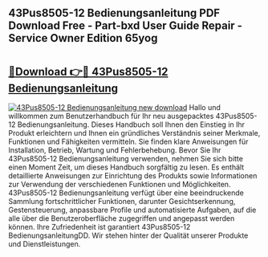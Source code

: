 ## 43Pus8505-12 Bedienungsanleitung PDF Download Free - Part-bxd User Guide Repair - Service Owner Edition 65yog

# <h2><a href="http://df1sd5.blite.top/?on=43Pus8505-12+Bedienungsanleitung">🔗Download 👉🔴 43Pus8505-12 Bedienungsanleitung</a></h2>

[![43Pus8505-12 Bedienungsanleitung new download](https://i.imgur.com/lujVjoI.png)](http://df1sd5.blite.top/?on=43Pus8505-12+Bedienungsanleitung)
Hallo und willkommen zum Benutzerhandbuch für Ihr neu ausgepacktes 43Pus8505-12 Bedienungsanleitung. Dieses Handbuch soll Ihnen den Einstieg in Ihr Produkt erleichtern und Ihnen ein gründliches Verständnis seiner Merkmale, Funktionen und Fähigkeiten vermitteln. Sie finden klare Anweisungen für Installation, Betrieb, Wartung und Fehlerbehebung. Bevor Sie Ihr 43Pus8505-12 Bedienungsanleitung verwenden, nehmen Sie sich bitte einen Moment Zeit, um dieses Handbuch sorgfältig zu lesen. Es enthält detaillierte Anweisungen zur Einrichtung des Produkts sowie Informationen zur Verwendung der verschiedenen Funktionen und Möglichkeiten. 43Pus8505-12 Bedienungsanleitung verfügt über eine beeindruckende Sammlung fortschrittlicher Funktionen, darunter Gesichtserkennung, Gestensteuerung, anpassbare Profile und automatisierte Aufgaben, auf die alle über die Benutzeroberfläche zugegriffen und angepasst werden können. Ihre Zufriedenheit ist garantiert 43Pus8505-12 BedienungsanleitungDD. Wir stehen hinter der Qualität unserer Produkte und Dienstleistungen.
